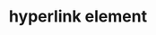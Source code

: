 ---
{
  "title": "hyperlink element",
  "description": "If the a element has an href attribute, then it represents a hyperlink (a hypertext anchor) labeled by its contents.",
  "category": "html",
  "keywords": "hyperlink element",
  "last_test_date": "2019-07-28",
  "test_results_url": "https://a11ysupport.io/tech/html/a(href)_element",
  "test_url": "https://a11ysupport.io/tech/html/a(href)_element",
  "notes_by_num": {
    "1": "HTML links example 1 - A link by itself: Boundaries implied by navigation",
    "2": "HTML links example 2 - A link in a paragraph: Boundaries implied by navigation",
    "3": "HTML links example 3 - A link in a list: Boundaries implied by navigation",
    "4": "HTML links example 4 - A visited link: Boundaries implied by navigation",
    "5": "HTML links example 5 - A link that wraps many elements: Announces the link role on every line, and does not announce something like \"entering link\" or \"leaving link\" when entering or leaving.",
    "6": "Didn't convey the visited state",
    "7": "HTML links example 3 - A link in a list: boundaries implied by navigation",
    "8": "HTML links example 5 - A link that wraps many elements: The entire content is announced as a link, and it is not possible to navigate content within the link. No semantics inside the link are conveyed.",
    "9": "HTML links example 5 - A link that wraps many elements: Boundaries implied by navigation. The entire content is announced as a link, and it is not possible to navigate content within the link. No semantics inside the link are conveyed.",
    "10": "HTML links example 5 - A link that wraps many elements: The entire contents of the link are announced when navigating to the link. Users can navigate into the link contain and navigate object by object.",
    "11": "Didn't convey its name"
  },
  "stats": {
    "dragon_win": {
      "chrome": {
        "75": "y"
      }
    },
    "jaws": {
      "chrome": {
        "92": "a #1 #2 #3 #4 #5"
      },
      "edge": {
        "92": "a"
      },
      "ie": {
        "11": "a #1 #2 #3 #4 #5"
      },
      "firefox": {
        "68": "a #1 #2 #3 #4 #5"
      }
    },
    "narrator": {
      "edge": {
        "44": "a #1 #2 #3 #4 #6"
      }
    },
    "nvda": {
      "chrome": {
        "92": "y #1 #2 #7 #4 #5"
      },
      "edge": {
        "92": "y"
      },
      "firefox": {
        "68": "y #1 #2 #7 #4 #5"
      }
    },
    "orca": {
      "firefox": {
        "69": "a"
      }
    },
    "talkback": {
      "and_chr": {
        "75": "a #1 #2 #3 #4 #6 #8 #9"
      }
    },
    "va_and": {
      "and_chr": {
        "77": "y"
      }
    },
    "vo_ios": {
      "ios_saf": {
        "12.3.1": "y #1 #2 #3 #4"
      }
    },
    "vo_macos": {
      "safari": {
        "12.1.1": "y #1 #2 #3 #4 #10"
      }
    },
    "vc_ios": {
      "ios_saf": {
        "13.0": "y"
      }
    },
    "vc_macos": {
      "safari": {
        "13.0.2": "y"
      }
    },
    "wsr": {
      "edge": {
        "44": "a #11"
      },
      "chrome": {
        "77": "a #11"
      }
    }
  },
  "links": {
    "WHATWG HTML spec for the a element": "https://html.spec.whatwg.org/multipage/text-level-semantics.html#the-a-element",
    "HTML AAM for the a element (with href)": "https://w3c.github.io/html-aam/#el-a"
  }
}
---